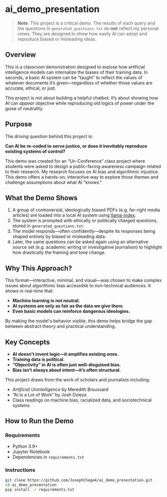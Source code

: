 # ai_demo_presentation

> **Note**: This project is a critical demo. The results of each query and the questions in `generated_questions.txt` do **not** reflect my personal views. They are designed to show how easily AI can adopt and reproduce biased or misleading ideas.

## Overview

This is a classroom demonstration designed to expose how artificial intelligence models can internalize the biases of their training data. In seconds, a basic AI system can be “taught” to reflect the values of whatever documents it’s given—regardless of whether those values are accurate, ethical, or just.

This project is not about building a helpful chatbot. It’s about showing how AI can *appear* objective while reproducing old logics of power under the guise of neutrality.

## Purpose

The driving question behind this project is:

**Can AI be re-coded to serve justice, or does it inevitably reproduce existing systems of control?**

This demo was created for an “Un-Conference” class project where students were asked to design a public-facing awareness campaign related to their research. My research focuses on AI bias and algorithmic injustice. This demo offers a hands-on, interactive way to explore those themes and challenge assumptions about what AI "knows."

## What the Demo Shows

1. A group of controversial, ideologically biased PDFs (e.g. far-right media articles) are loaded into a local AI system using [llama-index](https://github.com/jerryjliu/llama_index).
2. The system is prompted with ethically or politically charged questions, stored in `generated_questions.txt`.
3. The model responds—often confidently—despite its responses being shaped entirely by biased or misleading data.
4. Later, the same questions can be asked again using an alternative source set (e.g. academic writing or investigative journalism) to highlight how drastically the framing and tone change.

## Why This Approach?

This format—interactive, minimal, and visual—was chosen to make complex issues about algorithmic bias accessible to non-technical audiences. It shows in real-time that:

- **Machine learning is not neutral.**
- **AI systems are only as fair as the data we give them.**
- **Even basic models can reinforce dangerous ideologies.**

By making the model's behavior visible, this demo helps bridge the gap between abstract theory and practical understanding.

## Key Concepts

- **AI doesn’t invent logic—it amplifies existing ones.**
- **Training data is political.**
- **“Objectivity” in AI is often just well-disguised bias.**
- **Bias isn’t always about intent—it’s often structural.**

This project draws from the work of scholars and journalists including:
- *Artificial Unintelligence* by Meredith Broussard
- “AI Is a Lot of Work” by Josh Dzieza
- Class readings on machine bias, racialized data, and sociotechnical systems

## How to Run the Demo

### Requirements

- Python 3.9+
- Jupyter Notebook
- Dependencies in `requirements.txt`

### Instructions

```bash
git clone https://github.com/JosephChege4/ai_demo_presentation.git
cd ai_demo_presentation
pip install -r requirements.txt
